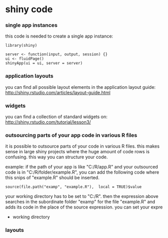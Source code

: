 # shiny code

### single app instances
this code is needed to create a single app instance: 

```
library(shiny)

server <- function(input, output, session) {}
ui <- fluidPage()
shinyApp(ui = ui, server = server)
```

### application layouts
you can find all possible layout elements in the application layout guide: http://shiny.rstudio.com/articles/layout-guide.html

### widgets
you can find a collection of standard widgets on: http://shiny.rstudio.com/tutorial/lesson3/

### outsourcing parts of your app code in various R files
it is possible to outsource parts of your code in various R files. this makes sense in large shiny projects where the huge amount of code 
rows is confusing. this way you can structure your code. 

example: if the path of your app is like "C:/R/app.R" and your outsourced code is in "C:/R/folder/example.R", you can add the following code where this snips of "example.R" should be inserted.
```
source(file.path("examp", "example.R"),  local = TRUE)$value
```
your working directory has to be set to "C:/R". then the expression above searches in the subordinate folder "examp" for the file "example.R" and adds its code in the place of the source expression. you can set your expre
- working directory

### layouts 
